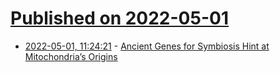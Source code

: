 # [Published on 2022-05-01](index.md)

* [2022-05-01, 11:24:21](https://news.ycombinator.com/item?id=31224088) - [Ancient Genes for Symbiosis Hint at Mitochondria’s Origins](https://www.quantamagazine.org/ancient-genes-for-symbiosis-hint-at-mitochondrias-origins-20220426/)
